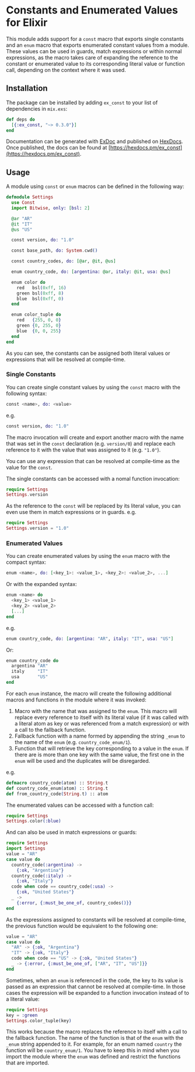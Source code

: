 # Constants and Enumerated Values for Elixir

This module adds support for a `const` macro that exports single constants
and an `enum` macro that exports enumerated constant values from a module.
These values can be used in guards, match expressions or within normal
expressions, as the macro takes care of expanding the reference to the
constant or enumerated value to its corresponding literal value or function
call, depending on the context where it was used.

## Installation

The package can be installed by adding `ex_const` to your list of dependencies
in `mix.exs`:

```elixir
def deps do
  [{:ex_const, "~> 0.3.0"}]
end
```

Documentation can be generated with [ExDoc](https://github.com/elixir-lang/ex_doc)
and published on [HexDocs](https://hexdocs.pm). Once published, the docs can
be found at [https://hexdocs.pm/ex_const](https://hexdocs.pm/ex_const).

## Usage

A module using `const` or `enum` macros can be defined in the following way:

```elixir
defmodule Settings
  use Const
  import Bitwise, only: [bsl: 2]

  @ar "AR"
  @it "IT"
  @us "US"

  const version, do: "1.0"

  const base_path, do: System.cwd()

  const country_codes, do: [@ar, @it, @us]

  enum country_code, do: [argentina: @ar, italy: @it, usa: @us]

  enum color do
    red   bsl(0xff, 16)
    green bsl(0xff, 8)
    blue  bsl(0xff, 0)
  end

  enum color_tuple do
    red   {255, 0, 0}
    green {0, 255, 0}
    blue  {0, 0, 255}
  end
end
```

As you can see, the constants can be assigned both literal values or
expressions that will be resolved at compile-time.

### Single Constants

You can create single constant values by using the `const` macro with the
following syntax:

```elixir
const <name>, do: <value>
```

e.g.

```elixir
const version, do: "1.0"
```

The macro invocation will create and export another macro with the name that
was set in the `const` declaration (e.g. `version/0`) and replace each
reference to it with the value that was assigned to it (e.g. `"1.0"`).

You can use any expression that can be resolved at compile-time as the value
for the `const`.

The single constants can be accessed with a nomal function invocation:

```elixir
require Settings
Settings.version
```

As the reference to the `const` will be replaced by its literal value, you
can even use them in match expressions or in guards. e.g.

```elixir
require Settings
Settings.version = "1.0"
```

### Enumerated Values

You can create enumerated values by using the `enum` macro with the compact
syntax:

```elixir
enum <name>, do: [<key_1>: <value_1>, <key_2>: <value_2>, ...]
```

Or with the expanded syntax:

```elixir
enum <name> do
  <key_1> <value_1>
  <key_2> <value_2>
  [...]
end
```

e.g.

```elixir
enum country_code, do: [argentina: "AR", italy: "IT", usa: "US"]
```

Or:

```elixir
enum country_code do
  argentina "AR"
  italy     "IT"
  usa       "US"
end
```

For each `enum` instance, the macro will create the following additional macros
and functions in the module where it was invoked:

  1. Macro with the name that was assigned to the `enum`. This macro will
     replace every reference to itself with its literal value (if it was called
     with a literal atom as key or was referenced from a match expression) or
     with a call to the fallback function.
  2. Fallback function with a name formed by appending the string `_enum` to
     the name of the `enum` (e.g. `country_code_enum/1`).
  3. Function that will retrieve the key corresponding to a value in the
     `enum`. If there are is more than one key with the same value, the first
     one in the `enum` will be used and the duplicates will be disregarded.

e.g.

```elixir
defmacro country_code(atom) :: String.t
def country_code_enum(atom) :: String.t
def from_country_code(String.t) :: atom
```

The enumerated values can be accessed with a function call:

```elixir
require Settings
Settings.color(:blue)
```

And can also be used in match expressions or guards:

```elixir
require Settings
import Settings
value = "AR"
case value do
  country_code(:argentina) ->
    {:ok, "Argentina"}
  country_code(:italy) ->
    {:ok, "Italy"}
  code when code == country_code(:usa) ->
    {:ok, "United States"}
  _ ->
    {:error, {:must_be_one_of, country_codes()}}
end
```

As the expressions assigned to constants will be resolved at compile-time,
the previous function would be equivalent to the following one:

```elixir
value = "AR"
case value do
  "AR" -> {:ok, "Argentina"}
  "IT" -> {:ok, "Italy"}
  code when code == "US" -> {:ok, "United States"}
  _ -> {:error, {:must_be_one_of, ["AR", "IT", "US"]}}
end
```

Sometimes, when an `enum` is referenced in the code, the key to its value is
passed as an expression that cannot be resolved at compile-time. In those
cases the expression will be expanded to a function invocation instead of to
a literal value:

```elixir
require Settings
key = :green
Settings.color_tuple(key)
```

This works because the macro replaces the reference to itself with a call to
the fallback function. The name of the function is that of the `enum`
with the `_enum` string appended to it. For example, for an enum named
`country` the function will be `country_enum/1`. You have to keep this in
mind when you import the module where the `enum` was defined and restrict
the functions that are imported.
